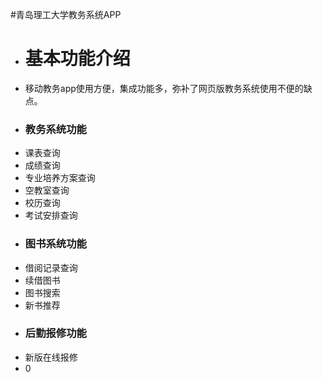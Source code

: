 #青岛理工大学教务系统APP
* <h1>基本功能介绍</h1>
 * 移动教务app使用方便，集成功能多，弥补了网页版教务系统使用不便的缺点。</p>
 * <h3>教务系统功能</h3>
 * 课表查询
 * 成绩查询
 * 专业培养方案查询
 * 空教室查询
 * 校历查询
 * 考试安排查询</p>
 * <h3>图书系统功能</h3>
 * 借阅记录查询
 * 续借图书
 * 图书搜索
 * 新书推荐
 * <h3>后勤报修功能</h3>
 * 新版在线报修
 * 0